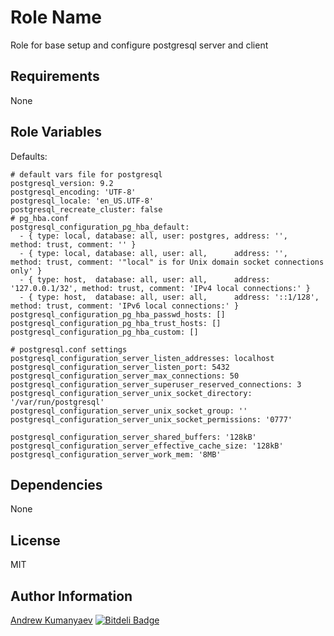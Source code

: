 Role Name
========

Role for base setup and configure postgresql server and client

Requirements
------------

None

Role Variables
--------------

Defaults:

    # default vars file for postgresql
    postgresql_version: 9.2
    postgresql_encoding: 'UTF-8'
    postgresql_locale: 'en_US.UTF-8'
    postgresql_recreate_cluster: false
    # pg_hba.conf
    postgresql_configuration_pg_hba_default:
      - { type: local, database: all, user: postgres, address: '',             method: trust, comment: '' }
      - { type: local, database: all, user: all,      address: '',             method: trust, comment: '"local" is for Unix domain socket connections only' }
      - { type: host,  database: all, user: all,      address: '127.0.0.1/32', method: trust, comment: 'IPv4 local connections:' }
      - { type: host,  database: all, user: all,      address: '::1/128',      method: trust, comment: 'IPv6 local connections:' }
    postgresql_configuration_pg_hba_passwd_hosts: []
    postgresql_configuration_pg_hba_trust_hosts: []
    postgresql_configuration_pg_hba_custom: []

    # postgresql.conf settings
    postgresql_configuration_server_listen_addresses: localhost
    postgresql_configuration_server_listen_port: 5432
    postgresql_configuration_server_max_connections: 50
    postgresql_configuration_server_superuser_reserved_connections: 3
    postgresql_configuration_server_unix_socket_directory: '/var/run/postgresql'
    postgresql_configuration_server_unix_socket_group: ''
    postgresql_configuration_server_unix_socket_permissions: '0777'

    postgresql_configuration_server_shared_buffers: '128kB'
    postgresql_configuration_server_effective_cache_size: '128kB'
    postgresql_configuration_server_work_mem: '8MB'


Dependencies
------------

None

License
-------

MIT

Author Information
------------------

[Andrew Kumanyaev](https://github.com/zzet)
[![Bitdeli Badge](https://d2weczhvl823v0.cloudfront.net/zzet/ansible-postgresql-role/trend.png)](https://bitdeli.com/free "Bitdeli Badge")

